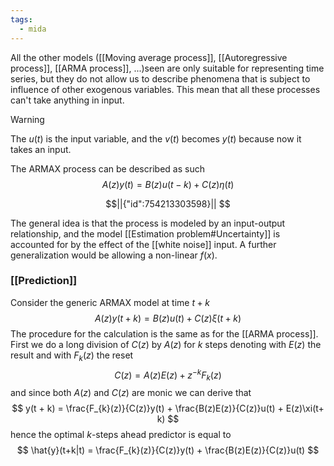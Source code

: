```yaml
---
tags:
  - mida
---
```

All the other models ([[Moving average process]], [[Autoregressive process]], [[ARMA process]], ...)seen are only suitable for representing time series, but they do not allow us to describe phenomena that is subject to influence of other exogenous variables. This mean that all these processes can't take anything in input. 

>[!warning]
>The $u(t)$ is the input variable, and the $v(t)$ becomes $y(t)$ because now it takes an input.

The ARMAX process can be described as such
$$
A(z)y(t) = B(z)u(t-k) + C(z)\eta(t)
$$

```math
||{"id":754213303598}||


```
The general idea is that the process is modeled by an input-output relationship, and the model [[Estimation problem#Uncertainty]] is accounted for by the effect of the [[white noise]] input. A further generalization would be allowing a non-linear $f(x)$.
### [[Prediction]]

Consider the generic ARMAX model at time $t+k$
$$
A(z)y(t+k) = B(z)u(t) + C(z)\xi(t + k)
$$
The procedure for the calculation is the same as for the [[ARMA process]]. First we do a long division of $C(z)$ by $A(z)$ for $k$ steps denoting with $E(z)$ the result and with $F_{k}(z)$ the reset
$$
C(z) = A(z)E(z) + z^{-k}F_{k}(z)
$$
and since both $A(z)$ and $C(z)$ are monic we can derive that
$$
y(t + k) = \frac{F_{k}(z)}{C(z)}y(t) + \frac{B(z)E(z)}{C(z)}u(t) + E(z)\xi(t+ k)
$$
hence the optimal $k$-steps ahead predictor is equal to
$$
\hat{y}(t+k|t) = \frac{F_{k}(z)}{C(z)}y(t) + \frac{B(z)E(z)}{C(z)}u(t)
$$
